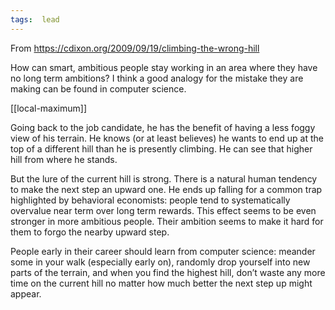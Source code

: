 ```yaml
---
tags:  lead
---
```


From <https://cdixon.org/2009/09/19/climbing-the-wrong-hill>

How can smart, ambitious people stay working in an area where they have no long term ambitions? I think a good analogy for the mistake they are making can be found in computer science.

[[local-maximum]]

Going back to the job candidate, he has the benefit of having a less foggy view of his terrain.   He knows (or at least believes) he wants to end up at the top of a different hill than he is presently climbing.  He can see that higher hill from where he stands.

But the lure of the current hill is strong. There is a natural human tendency to make the next step an upward one. He ends up falling for a common trap highlighted by behavioral economists: people tend to systematically overvalue near term over long term rewards.  This effect seems to be even stronger in more ambitious people. Their ambition seems to make it hard for them to forgo the nearby upward step.

People early in their career should learn from computer science: meander some in your walk (especially early on), randomly drop yourself into new parts of the terrain, and when you find the highest hill, don’t waste any more time on the current hill no matter how much better the next step up might appear.